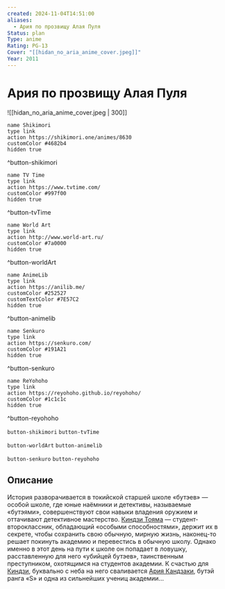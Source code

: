 ```yaml
---
created: 2024-11-04T14:51:00
aliases:
  - Ария по прозвищу Алая Пуля
Status: plan
Type: anime
Rating: PG-13
Cover: "[[hidan_no_aria_anime_cover.jpeg]]"
Year: 2011
---
```


# Ария по прозвищу Алая Пуля

![[hidan_no_aria_anime_cover.jpeg | 300]]

```button
name Shikimori
type link
action https://shikimori.one/animes/8630
customColor #4682b4
hidden true
```
^button-shikimori

```button
name TV Time
type link
action https://www.tvtime.com/
customColor #997f00
hidden true
```
^button-tvTime

```button
name World Art
type link
action http://www.world-art.ru/
customColor #7a0000
hidden true
```
^button-worldArt

```button
name AnimeLib
type link
action https://anilib.me/
customColor #252527
customTextColor #7E57C2
hidden true
```
^button-animelib

```button
name Senkuro
type link
action https://senkuro.com/
customColor #191A21
hidden true
```
^button-senkuro

```button
name ReYohoho
type link
action https://reyohoho.github.io/reyohoho/
customColor #1c1c1c
hidden true
```
^button-reyohoho

`button-shikimori` `button-tvTime`

`button-worldArt` `button-animelib`

`button-senkuro` `button-reyohoho`

## Описание

История разворачивается в токийской старшей школе «бутэев» — особой школе, где юные наёмники и детективы, называемые «бутэями», совершенствуют свои навыки владения оружием и оттачивают детективное мастерство. [Киндзи Тояма](https://shikimori.one/characters/30048-kinji-tooyama) — студент-второклассник, обладающий «особыми способностями», держит их в секрете, чтобы сохранить свою обычную, мирную жизнь, наконец-то решает покинуть академию и перевестись в обычную школу. Однако именно в этот день на пути к школе он попадает в ловушку, расставленную для него «убийцей бутэев», таинственным преступником, охотящимся на студентов академии. К счастью для [Киндзи](https://shikimori.one/characters/30048-kinji-tooyama), буквально с неба на него сваливается [Ария Кандзаки](https://shikimori.one/characters/30046-aria-holmes-kanzaki), бутэй ранга «S» и одна из сильнейших учениц академии...
